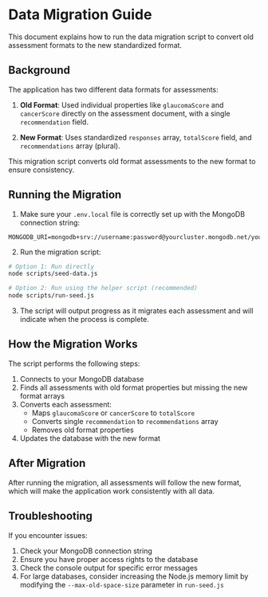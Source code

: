 # Data Migration Guide

This document explains how to run the data migration script to convert old assessment formats to the new standardized format.

## Background

The application has two different data formats for assessments:

1. **Old Format**: Used individual properties like `glaucomaScore` and `cancerScore` directly on the assessment document, with a single `recommendation` field.

2. **New Format**: Uses standardized `responses` array, `totalScore` field, and `recommendations` array (plural).

This migration script converts old format assessments to the new format to ensure consistency.

## Running the Migration

1. Make sure your `.env.local` file is correctly set up with the MongoDB connection string:

```
MONGODB_URI=mongodb+srv://username:password@yourcluster.mongodb.net/yourdatabase
```

2. Run the migration script:

```bash
# Option 1: Run directly
node scripts/seed-data.js

# Option 2: Run using the helper script (recommended)
node scripts/run-seed.js
```

3. The script will output progress as it migrates each assessment and will indicate when the process is complete.

## How the Migration Works

The script performs the following steps:

1. Connects to your MongoDB database
2. Finds all assessments with old format properties but missing the new format arrays
3. Converts each assessment:
   - Maps `glaucomaScore` or `cancerScore` to `totalScore`
   - Converts single `recommendation` to `recommendations` array
   - Removes old format properties
4. Updates the database with the new format

## After Migration

After running the migration, all assessments will follow the new format, which will make the application work consistently with all data.

## Troubleshooting

If you encounter issues:

1. Check your MongoDB connection string
2. Ensure you have proper access rights to the database
3. Check the console output for specific error messages
4. For large databases, consider increasing the Node.js memory limit by modifying the `--max-old-space-size` parameter in `run-seed.js` 
